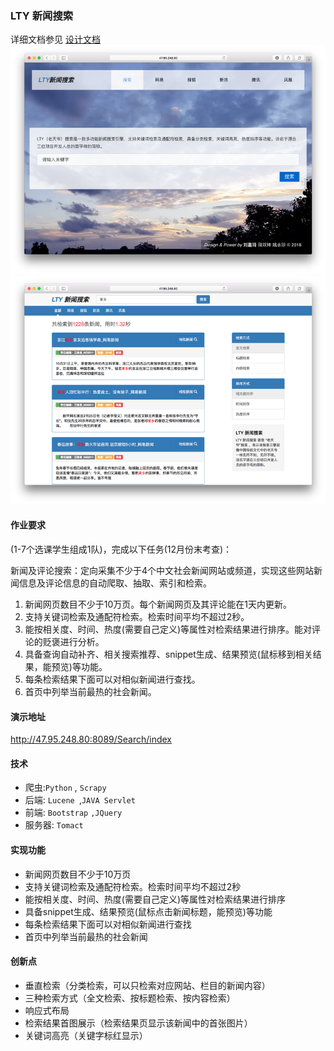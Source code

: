 ### LTY 新闻搜索
详细文档参见 [设计文档](设计文档.pdf)
![image](img/index.png)
![image](img/result.png)
#### 作业要求
(1-7个选课学生组成1队)，完成以下任务(12月份末考查)：

新闻及评论搜索：定向采集不少于4个中文社会新闻网站或频道，实现这些网站新闻信息及评论信息的自动爬取、抽取、索引和检索。
1. 新闻网页数目不少于10万页。每个新闻网页及其评论能在1天内更新。
2. 支持关键词检索及通配符检索。检索时间平均不超过2秒。
3. 能按相关度、时间、热度(需要自己定义)等属性对检索结果进行排序。能对评论的贬褒进行分析。
4. 具备查询自动补齐、相关搜索推荐、snippet生成、结果预览(鼠标移到相关结果，能预览)等功能。
5. 每条检索结果下面可以对相似新闻进行查找。
6. 首页中列举当前最热的社会新闻。

#### 演示地址
http://47.95.248.80:8089/Search/index

#### 技术

- 爬虫:`Python` , `Scrapy` 
- 后端:  `Lucene `,`JAVA Servlet` 
- 前端: `Bootstrap` `,JQuery `
- 服务器: `Tomact `

#### 实现功能

- 新闻网页数目不少于10万页
- 支持关键词检索及通配符检索。检索时间平均不超过2秒
- 能按相关度、时间、热度(需要自己定义)等属性对检索结果进行排序
- 具备snippet生成、结果预览(鼠标点击新闻标题，能预览)等功能
- 每条检索结果下面可以对相似新闻进行查找
- 首页中列举当前最热的社会新闻

#### 创新点

- 垂直检索（分类检索，可以只检索对应网站、栏目的新闻内容）
- 三种检索方式（全文检索、按标题检索、按内容检索）
- 响应式布局
- 检索结果首图展示（检索结果页显示该新闻中的首张图片）
- 关键词高亮（关键字标红显示）